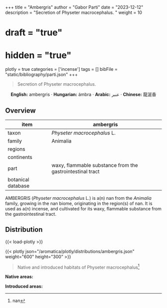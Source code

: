 +++
title = "Ambergris"
author = "Gabor Parti"
date = "2023-12-12"
description = "Secretion of Physeter macrocephalus. "
weight = 10
# draft = "true"
# hidden = "true"
plotly = true
categories = ['incense']
tags = []
bibFile = "static/bibliography/parti.json"
+++

>Secretion of Physeter macrocephalus. 

<center>

**English:** ambergris · **Hungarian:** ámbra · **Arabic:** <span class="arabic-text" dir="rtl">عنبر</span> · **Chinese:** <span class="traditional-chinese-text">龍涎香</span>

</center>

## Overview

|       item       |                        ambergris                        |
|------------------|---------------------------------------------------------|
|       taxon      |               *Physeter macrocephalus* L.               |
|      family      |                         Animalia                        |
|      regions     |                                                         |
|    continents    |                                                         |
|       part       |waxy, flammable substance from the gastrointestinal tract|
|botanical database|                                                         |

AMBERGRIS (*Physeter macrocephalus* L.) is a(n) nan from the *Animalia* family, growing in the nan biome, originating in the region(s) of nan. It is used as a(n)  incense, and cultivated for its waxy, flammable substance from the gastrointestinal tract.



## Distribution

{{< load-plotly >}}

{{< plotly json="/aromatica/plotly/distributions/ambergris.json" weight="600" height="300" >}}

>Native and introduced habitats of Physeter macrocephalus[^powo]

[^powo]: nan

<p style="text-align:left;">

**Native areas:** &ensp; &ensp; &ensp; 

**Introduced areas:** 

</p>



